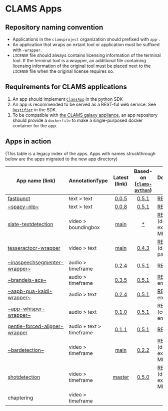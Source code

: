 # CLAMS Apps

## Repository naming convention

* Applications in the `clamsproject` organization should prefixed with `app-`. 
* An application that wraps an extant tool or application must be suffixed with `-wrapper`. 
* `LICENSE` file should always contains licensing information of the terminal tool. If the terminal tool is a wrapper, an additional file containing licensing information of the original tool must be placed next to the `LICENSE` file when the original license requires so. 

## Requirements for CLAMS applications

1. An app should implement [`ClamsApp`](https://github.com/clamsproject/clams-python-sdk/blob/master/clams/serve/__init__.py) in the python SDK
1. An app is recommended to be served as a REST-ful web service. See [`Restifier`](https://github.com/clamsproject/clams-python-sdk/blob/master/clams/restify/__init__.py) in the SDK. 
1. To be compatible with [the CLAMS galaxy appliance](https://github.com/clamsproject/appliance), an app repository should provide a `dockerfile` to make a single-purposed docker container for the app. 


## Apps in action 

(This table is a legacy index of the apps. Apps with names struckthrough below are the apps migrated to the new app directory)

| App name (link) | AnnotationType | Latest (link) | Based-on ([`clams-python`](https://sdk.clams.ai/target-versions.html)) | Documentation (link) | Evaluation |
| --- | --- | :---: | :---: | --- | --- |
| [fastpunct](https://github.com/clamsproject/app-fastpunct) | text > text | [0.0.5](https://github.com/clamsproject/app-fastpunct/tree/v0.0.5) | [0.5.1](https://github.com/clamsproject/app-fastpunct/pp-fastpunct/tree/v0.0.5/requirements.txt#L8) | [README](https://github.com/clamsproject/app-fastpunct/blob/02b2e01e7239162dceda86ad577507f0fc6b6ecf/README.md)| [Plan](https://github.com/clamsproject/app-fastpunct/blob/main/evaluation/README.md) |
| [~spacy-nlp~](https://github.com/clamsproject/app-spacy-nlp) | text > text | [0.0.8](https://github.com/clamsproject/app-spacy-nlp/tree/v0.0.8) | [0.5.1](https://github.com/clamsproject/app-spacy-nlp/blob/v0.0.8/requirements.txt#L1) | [README](https://github.com/clamsproject/app-spacy-nlp/blob/v0.0.6/README.md)| [Plan](https://github.com/clamsproject/app-spacy-nlp/blob/master/evaluation.md) |
| [slate-textdetection](https://github.com/clamsproject/app-slate-textdetection) | video > boundingbox | [main](https://github.com/clamsproject/app-slate-textdetection/tree/d937b38f99f9584a6b83f8c08c91bf07fc9997df) | [*](https://github.com/clamsproject/app-slate-textdetection/blob/d937b38f99f9584a6b83f8c08c91bf07fc9997df/requirements.txt#L7) | [README](https://github.com/clamsproject/app-slate-textdetection/blob/d937b38f99f9584a6b83f8c08c91bf07fc9997df/README.md) (docker, example input MMIF)| [Plan](https://github.com/clamsproject/app-slatedetection/blob/master/evaluation.md) |
| [tesseractocr-wrapper](https://github.com/clamsproject/app-tesseractocr-wrapper) | video > text | [main](https://github.com/clamsproject/app-tesseractocr-wrapper) | [0.4.3](https://github.com/clamsproject/app-tesseractocr-wrapper/blob/771c975cf28dcd8abab265c94aebdabb9cd8a3b6/requirements.txt#L6) | [README](https://github.com/clamsproject/app-tesseractocr-wrapper/blob/771c975cf28dcd8abab265c94aebdabb9cd8a3b6/README.md) (docker, params)|  |
| [~inaspeechsegmenter-wrapper~](https://github.com/clamsproject/app-inaspeechsegmenter-wrapper) | audio > timeframe | [0.2.4](https://github.com/clamsproject/app-inaspeechsegmenter-wrapper/tree/v0.2.4) | [0.5.1](https://github.com/clamsproject/app-inaspeechsegmenter-wrapper/blob/v0.2.4/requirements.txt#L1) | [README](https://github.com/clamsproject/app-inaspeechsegmenter-wrapper/blob/v0.2.4/README.md)| [plan](https://github.com/clamsproject/app-brandeis-acs/blob/main/evaluation.md) |
| [~brandeis-acs~](https://github.com/clamsproject/app-brandeis-acs) | audio > timeframe | [0.3.5](https://github.com/clamsproject/app-brandeis-acs/tree/v0.3.5) | [0.5.1](https://github.com/clamsproject/app-brandeis-acs/blob/v0.3.5/requirements.txt#L1) | [README](https://github.com/clamsproject/app-brandeis-acs/blob/v0.3.5/README.md) (quite emtpy)| [plan](https://github.com/clamsproject/app-brandeis-acs/blob/main/evaluation.md) |
| [~aapb-pua-kaldi-wrapper~](https://github.com/clamsproject/app-aapb-pua-kaldi-wrapper) | audio > text | [0.2.4](https://github.com/clamsproject/app-aapb-pua-kaldi-wrapper/tree/v0.2.4) | [0.5.1](https://github.com/clamsproject/app-aapb-pua-kaldi-wrapper/blob/v0.2.4/requirements.txt#L1) | [README](https://github.com/clamsproject/app-aapb-pua-kaldi-wrapper/blob/v0.2.4/README.md) (quite empty)| [plan](https://github.com/clamsproject/app-aapb-pua-kaldi-wrapper/blob/main/evaluation.md) |
| [~app-whisper-wrapper~](https://github.com/clamsproject/app-whisper-wrapper) | audio > text | [0.1.0](https://github.com/clamsproject/app-whisper-wrapper/releases/tag/v0.1.0) | [0.5.1](https://github.com/clamsproject/app-aapb-pua-kaldi-wrapper/blob/v0.2.4/requirements.txt#L1) | [README](https://github.com/clamsproject/app-whisper-wrapper/blob/main/README.md) (currently empty)| |
| [gentle-forced-aligner-wrapper](https://github.com/clamsproject/app-gentle-forced-aligner-wrapper) | audio + text > timeframe | [0.1.1](https://github.com/clamsproject/app-gentle-forced-aligner-wrapper/tree/v0.1.1) | [0.5.1](https://github.com/clamsproject/app-gentle-forced-aligner-wrapper/blob/v0.1.1/requirements.txt#L2) | [README](https://github.com/clamsproject/app-gentle-forced-aligner-wrapper/blob/v0.1.1/README.md)|  |
| [~bardetection~](https://github.com/clamsproject/app-barsdetection) | video > timeframe | [main](https://github.com/clamsproject/app-barsdetection) | [0.2.2](https://github.com/clamsproject/app-barsdetection/blob/master/requirements.txt#L5) | [README](https://github.com/clamsproject/app-barsdetection/blob/master/README.md) (docker, example input MMIF)| [Plan](https://github.com/clamsproject/app-barsdetection/blob/master/evaluation.md) |
| [shotdetection](https://github.com/clamsproject/app-scenedetect) | video > timeframe | [master](https://github.com/clamsproject/app-scenedetect) | [0.5.0](https://github.com/clamsproject/app-scenedetect/blob/master/requirements.txt) | [README](https://github.com/clamsproject/app-scenedetect/blob/master/README.md) (docker, example input MMIF)|  |
| chaptering | video > timeframe | | | | [plan](https://gist.github.com/keighrim/928fa512bc25f4e09dd19b7123683e74) |
